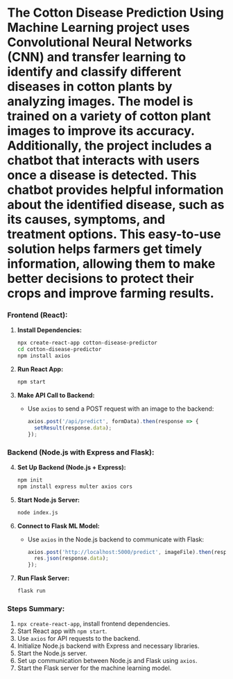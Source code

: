 # The Cotton Disease Prediction Using Machine Learning project uses Convolutional Neural Networks (CNN) and transfer learning to identify and classify different diseases in cotton plants by analyzing images. The model is trained on a variety of cotton plant images to improve its accuracy. Additionally, the project includes a chatbot that interacts with users once a disease is detected. This chatbot provides helpful information about the identified disease, such as its causes, symptoms, and treatment options. This easy-to-use solution helps farmers get timely information, allowing them to make better decisions to protect their crops and improve farming results.

### Frontend (React):
1. **Install Dependencies:**
   ```bash
   npx create-react-app cotton-disease-predictor
   cd cotton-disease-predictor
   npm install axios
   ```

2. **Run React App:**
   ```bash
   npm start
   ```

3. **Make API Call to Backend:**
   - Use `axios` to send a POST request with an image to the backend:
     ```javascript
     axios.post('/api/predict', formData).then(response => {
       setResult(response.data);
     });
     ```

### Backend (Node.js with Express and Flask):
4. **Set Up Backend (Node.js + Express):**
   ```bash
   npm init
   npm install express multer axios cors
   ```

5. **Start Node.js Server:**
   ```bash
   node index.js
   ```

6. **Connect to Flask ML Model:**
   - Use `axios` in the Node.js backend to communicate with Flask:
     ```javascript
     axios.post('http://localhost:5000/predict', imageFile).then(response => {
       res.json(response.data);
     });
     ```

7. **Run Flask Server:**
   ```bash
   flask run
   ```

### Steps Summary:
1. `npx create-react-app`, install frontend dependencies.
2. Start React app with `npm start`.
3. Use `axios` for API requests to the backend.
4. Initialize Node.js backend with Express and necessary libraries.
5. Start the Node.js server.
6. Set up communication between Node.js and Flask using `axios`.
7. Start the Flask server for the machine learning model.
